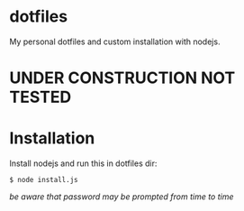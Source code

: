 # dotfiles
My personal dotfiles and custom installation with nodejs.  

# UNDER CONSTRUCTION NOT TESTED

# Installation

Install nodejs and run this in dotfiles dir:

```
$ node install.js
```

*be aware that password may be prompted from time to time*